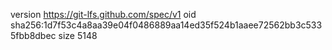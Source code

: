version https://git-lfs.github.com/spec/v1
oid sha256:1d7f53c4a8aa39e04f0486889aa14ed35f524b1aaee72562bb3c5335fbb8dbec
size 5148
